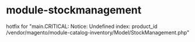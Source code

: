 # module-stockmanagement
hotfix for "main.CRITICAL: Notice: Undefined index: product_id /vendor/magento/module-catalog-inventory/Model/StockManagement.php"
